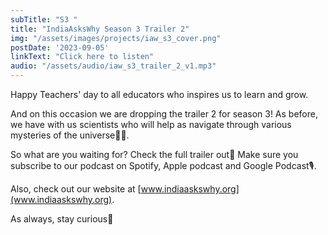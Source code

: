 ```yaml
---
subTitle: "S3 " 
title: "IndiaAsksWhy Season 3 Trailer 2"
img: "/assets/images/projects/iaw_s3_cover.png"
postDate: '2023-09-05'
linkText: "Click here to listen"
audio: "/assets/audio/iaw_s3_trailer_2_v1.mp3"
---
```

Happy Teachers' day to all educators who inspires us to learn and grow. 

And on this occasion we are dropping the trailer 2 for season 3!
As before, we have with us scientists who will help as navigate through various mysteries of the universe🌌🌌.

So what are you waiting for? Check the full trailer out💫
Make sure you subscribe to our podcast on Spotify,
Apple podcast and Google Podcast🎙️.

Also, check out our website at [www.indiaaskswhy.org](www.indiaaskswhy.org).

As always, stay curious💫